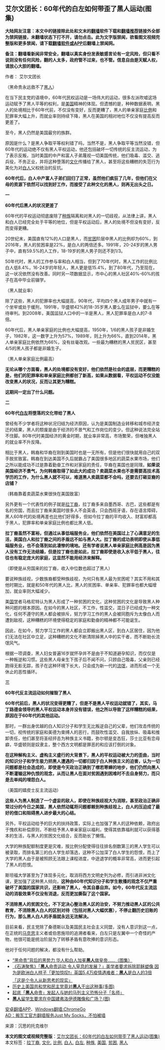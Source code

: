  <h2>艾尔文团长：60年代的白左如何带歪了黑人运动(图集)</h2> <p class="notice"><b>大陆网友注意：本文中的链接除此处和文末的<a href="https://github.com/bannedbook/fanqiang" >翻墙</a>软件下载和<a href="https://github.com/killgcd/justmysocks/blob/master/README.md">翻墙推荐</a>链接外全部为禁网链接，未翻墙状态下打不开，请勿点击。此为文字版禁闻，欲看图文视频完整版和更多禁闻，请下载<a href="https://github.com/bannedbook/fanqiang">翻墙软件或APP</a>后翻墙上禁闻网。</p><p>备注：翻墙看新闻非常安全，翻墙以真实身份发表敏感言论有一定风险，但只看不说则没有任何风险，翻的人太多，政府管不过来，也不管。信息自由是天赋人权，请放心大胆的翻墙。</b></p>  <div class="entry"> <p>作者： 艾尔文团长</p> <p id="conimg">（黑命贵永远救不了<a href="https://www.bannedbook.org/bnews/tag/%e9%bb%91%e4%ba%ba/" class="st_tag internal_tag" rel="tag" title="标签 黑人 下的日志">黑人</a>）</p> <p>在当下民主党的语境中，60年代民权运动是一场伟大的运动，很多左派吹嘘这场运动赋予了黑人平等的权利，是<a href="https://www.bannedbook.org/bnews/tag/%e7%be%8e%e5%9b%bd/" class="st_tag internal_tag" rel="tag" title="标签 美国 下的日志">美国</a>精神的体现。但遗憾的是，种种数据表明，黑人的处境相比于60年代前，不仅没有变好，反而更糟了，黑人的单亲家庭<a href="https://www.bannedbook.org/bnews/tag/%E6%AF%94%E4%BE%8B/" class="st_tag internal_tag" rel="tag" title="标签 比例 下的日志">比例</a>和犯罪率大幅上升，而就业率则持续下降，黑人在美国的相对地位不仅没有提高反而更差了。</p> <p>至今，黑人仍然是美国最穷的族群。</p> <p>原因是什么？是黑人争取平等权利错了吗，当然不是，黑人争取平等当然没错，但60年代的运动绝不仅有黑人平权运动，他还包括破坏一切传统的反主流运动，为了表示反叛，当时美国的中产和富人子弟蔑视一切美国传统，他们吸毒、滥交、逃兵役，不务正业，并将这种堕落的<a href="https://www.bannedbook.org/bnews/tag/%e6%96%87%e5%8c%96/" class="st_tag internal_tag" rel="tag" title="标签 文化 下的日志">文化</a>传播给了黑人，甚至将这些糟糕的失范行为美化为对<a href="https://www.bannedbook.org/bnews/tag/%E7%99%BD%E4%BA%BA/" class="st_tag internal_tag" rel="tag" title="标签 白人 下的日志">白人</a>父权统治的反抗。</p> <p><strong>60年代后，白人中产富人子弟们回归了正常，虽然他们疯狂了几年，但他们在父母的资源下依然可以找到好工作，而接受了此种文化的黑人，则再无出头之日。</strong></p> <p><strong>一</strong></p> <p><strong>60年代后黑人的状况更差了</strong></p> <p>60年代的平权运动彻底废除了<a href="https://www.bannedbook.org/bnews/tag/%E7%A7%8D%E6%97%8F/" class="st_tag internal_tag" rel="tag" title="标签 种族 下的日志">种族</a>隔离和对黑人的一切歧视，从法律上讲，黑人和白人已经完全处于平等的地位，但是平权运动后，黑人的处境不但没有变好，反而变得更糟。</p> <p>20世纪末，美国直有12%的人口是黑人，而<a href="https://www.bannedbook.org/bnews/tag/%E8%B4%AB%E5%9B%B0/" class="st_tag internal_tag" rel="tag" title="标签 贫困 下的日志">贫困</a>阶层中黑人的比例却为60%，到2016年，黑人的贫困率是22%，是白人的两倍还多。1991年，20-24岁的黑人男子中，直有59.5%的人工作，18-19岁的黑人男子则还不到1/3。</p> <p>50年代时，黑人的工作参与率和白人相当，但到了70年代时，黑人工作的比例比白人低8.4%，16-24岁的年轻人，黑人更是低15.4%，到了80年代，乃至现在，这一状况依然没有改善。同时另一项数据显示，市中心的黑人社区40%-60%的孩子在高中毕业前辍学。</p>  <p>（黑人就业率）</p> <p>除了这些，黑人的犯罪率也大幅提高，90年代，平均四个黑人成年男子中就有一个坐牢或处于缓刑，1991年，华盛顿42%的18-35岁黑人要么在监狱中，要么在等待审判。到2008年，美国监狱人口中的一半是黑人，黑人犯罪率是白人的7-8倍。</p> <p>60年代后，黑人单亲家庭的比例也大幅提高，1950年，1/6的黑人孩子是非婚生子，1982年，这一数字上升为57%，1989年，则上升为66%，直到2014年，黑人单亲家庭比例依然为66%，没有丝毫改观。一些最为糟糕的黑人贫民区，甚至4/5的黑人孩子都是非婚生子。</p> <p>（黑人单亲家庭比例最高）</p> <p><strong>无论从哪个方面看，黑人的处境都没有变好，他们依然是社会的底层，而更糟糕的是，他们的犯罪率和单亲家庭比例都创了新高，如果从数据看，平权运动不仅没能改变黑人的状况，反而让其更为糟糕。</strong></p> <p><strong>这期间一定出了什么问题。</strong></p> <p><strong>二</strong></p> <p><strong>60年代<a href="https://www.bannedbook.org/bnews/tag/%E7%99%BD%E5%B7%A6/" class="st_tag internal_tag" rel="tag" title="标签 白左 下的日志">白左</a>将堕落的文化带给了黑人</strong></p> <p>曾经有不少学者将这种状况归结为经济原因，认为是美国制造业转移和城市经济变迁的结果，黑人的颓废是由于经济的不景气和工作岗位的变少。但这种说法完全站不住脚。80年代时美国经济的黄金时期，就业率非常高，市场繁荣，但唯独黑人的就业率不升反降。</p> <p>相比于黑人，韩裔和华裔在刚到美国时也是一无所有，但是他们很快就用自己的双手脱贫致富。韩裔在到达美国不久后就霸占了美国很多地区的蔬菜水果市场，他们之所以能成功不过是靠着勤奋工作和对家庭的责任，华裔在美国也是同理。<strong>如果说美国经济不景气，为何韩裔取得了如此大的成功？卖蔬菜水果也不是需要高技术高学历的工作，为什么黑人就不可以，难道黑人卖蔬菜都不会吗，还要去打砸亚裔的店铺？</strong></p> <p><strong></strong></p>  <p>（韩裔靠着卖蔬菜水果很快在美国致富）</p> <p>另外更有一个代表性的例子就是<a href="https://www.bannedbook.org/bnews/tag/%E6%8B%89%E4%B8%81%E8%A3%94/" class="st_tag internal_tag" rel="tag" title="标签 拉丁裔 下的日志">拉丁裔</a>，拉丁裔多来自墨西哥、古巴，这些都是有名的穷国，而且拉丁裔来美国时很多人不会英语，只会西班牙语，存在语言障碍，黑人60年代的处境再差也比他们好得多，但如今拉丁裔的平均收入、财富却都高于黑人，犯罪率和单亲家庭比例也都比黑人低。</p> <p><strong>拉丁裔虽然不富裕，但通过从事低端服务业，他们依然在美国过上了心满意足的生活，美国白人和拉丁裔之间的矛盾远不如与黑人大。拉丁裔的成功表明即使从事低端服务业，也不会落到如此凄惨的境地。</strong><strong>还有学者说黑人单亲家庭比例高是因为黑人没有工作无法结婚，但是拉丁裔也是如此，拉丁裔即使是收入水平低于黑人，往往也有稳定庞大的家庭，这显然不能用经济来解释。</strong></p> <p><strong></strong></p> <p>（即使是从穷国来的拉丁裔，收入中位数也超过了黑人）</p> <p>要说种族歧视，少数族裔都受种族歧视，为何只有黑人最为贫困呢？其实不用和其他时期比，就是和50年代的黑人比，黑人的贫困率、单亲率、犯罪率也都大幅增加，就业率则大幅减少。</p> <p>美<span class='wp_keywordlink'><a href="https://www.bannedbook.org/forum24/" title="国学传统文化禁书" target="_blank">国学</a></span>者马格尼特认为黑人形成了一种贫困的文化，这种贫困的文化是导致黑人种种问题的根本原因。在如今的黑人社区，不工作，性滥交，混日子已经成为一种文化，任何不遵守的黑人都会被排斥，努力学习工作的黑人会被同胞斥为太像白人而遭到敌视，这种糟糕的环境使得稳定的家庭和勤奋的精神都不可能诞生。</p> <p>因此，在如今，努力学习工作的黑人都会立即搬出黑人区，到白人区居住，因为他们无法在社区中立足，这种糟糕的文化不断清除掉黑人中的实干者，而不断助长流氓风气。</p> <p>根据一项调查，黑人妇女普遍16岁就怀孕并不是由于不知道避孕知识，而仅仅是一种叛逆和习惯。这些黑人母亲生下孩子后不闻不问，只顾自己吸毒，父亲则已经跑得无影无踪，孩子在这种环境下长大，只会成为新一代的<span class='wp_keywordlink'><a href="https://www.bannedbook.org/forum11/topic282.html" title="禁片：评中国共产党的流氓本性" target="_blank">流氓</a></span>，进而形成一个无休止的恶性循环。</p> <p><strong>三</strong></p> <p><strong>60年代反主流运动如何摧毁了黑人</strong></p>  <p><strong>60年代前后，黑人的状况变得更糟了，但是不是黑人平权运动就错了，其实，马丁路德金领导的黑人平权运动本身并没有错误，他之所以导致了这样糟糕的结果，原因在于60年代的其他运动。</strong></p> <p>那时，一群出身优越的白人知识分子和学生无比叛逆自己的父辈，他们攻击传统的一切，视传统的家庭和美德为束缚人的恶行，而鼓吹性滥交、自我放纵、吸毒和推卸责任，他们甚至将圣经抨击为种族主义书籍，弥尔顿是变态狂，莎士比亚有恋母癖，华盛顿则是奴隶主，整个西方文明都是罪恶的和应该打倒的对象。</p> <p><strong>在这种解构主义、虚构主义盛行的大背景下，黑人的平权运动被大力的歪曲，当时的知识分子和学生极力把黑人遭遇的一切都归因于白人种族主义的迫害，认为一切问题都是社会造成的，即使是今天政治正确到了噤若寒蝉的地步，他们仍然向黑人不断灌输这种仇恨的观念，从而让黑人在面对贫困遇到困难时不去自身努力，而只是去单纯的埋怨白人。</strong></p> <p>（美国的嬉皮士反主流运动）</p> <p><strong>这些人为黑人制造了一个虚妄的敌人，即使在种族歧视大为消除，甚至政治正确非常过分的今日之美国，黑人依然动辄将问题都赖到种族歧视上，白人的压迫成了最好的借口和阻碍黑人进步最大的心结。</strong></p> <p>另外，平权运动给予的巨大的扶持政策，实际上也加强了黑人的这种依赖，政府出于愧疚和补偿原则，不断给予黑人单亲家庭以福利，使得其依靠福利就可以获得基本的生活，与黑人的贫困文化结合，反而助长了懒惰。</p> <p>大学的种族配额制度更是灾难，按比例分配使得往往排名倒数第三的黑人学生可以被录取，而排名第三的白人学生却落选，这种不公加深了白人学生的怨恨，而上了大学的黑人由于是被照顾无法跟上课程进度，中途退学的概率非常高，进而更引起了黑人的怨恨。</p> <p>斯坦福大学甚至为了体现多元化，取消将西方文明史列为必修，而引进非洲文化课，更加强了这种黑人倾向，<strong>这种由60年代知识分子和学生散播的观念不仅严重破坏了美国的国家共识，还影响了黑人，令其自暴自弃。如今，60年代反主流运动的消极效果不仅没有消退，反而更加撕裂了这个国家。</strong></p> <p><strong>不消除黑人的贫困文化，不下定决心整治黑人区的治安，不努力推动黑人区的公共教育，</strong><strong>不消除黑人白人的区别对待（包括对黑人大幅优惠），不停止翻历史旧账的行为，那么黑人白人的矛盾就永远无法解决。</strong></p> <p>目前来看，民主党除了桑德斯以及美国民主社会主义同盟，没有人意识到这一点，在正统的<span class='wp_keywordlink'><a href="https://www.bannedbook.org/forum2/topic105.html" title="《马克思的成魔之路》" target="_blank">马克思</a></span>主义者或伯恩施坦的追溯者看来，白左只是左翼中一个奇怪的产物，他很可能是统治阶层为了转移矛盾有意吹捧的意识形态。</p> <p>他对于任何问题的解决，都没有什么帮助。</p>  <ul class='op-related-articles' title='相关阅读'> <li><a href='https://www.bannedbook.org/bnews/comments/20200628/1351840.html' target='_blank'>“黑命贵”背后的黑势力 华人和白人加冕<b>黑人</b>做皇帝……（图集）</a></li> <li><a href='https://www.bannedbook.org/bnews/bannedvideo/20200628/1351719.html' target='_blank'>《石涛聚焦》「<b>黑人</b>命贵运动 令人窒息的发展？」美学者要求拆除耶稣塑像 因为是欧洲白人样子「更加惊叹❗️」英国5.4万疫情遇难者：<b>黑人</b>是白人的3倍「这是个令人从新思考的现实」 </a></li> <li><a href='https://www.bannedbook.org/bnews/lifebaike/20200627/1351109.html' target='_blank'>历史上美国共和党和民主党竟对<b>黑人</b>干出这种事(多图)</a></li> <li><a href='https://www.bannedbook.org/bnews/comments/20200626/1350605.html' target='_blank'>起底「<b>黑人</b>命贵」发起人与她的马列主义恐怖分子「名师」</a></li> <li><a href='https://www.bannedbook.org/bnews/cnnews/20200625/1350182.html' target='_blank'><b>黑人</b>留学生要求在中国建弗洛伊德雕像和广场？(图)</a></li> </ul> <div class="texttj"> <a href="https://github.com/bannedbook/fanqiang/wiki/%E7%A6%81%E9%97%BB%E7%BD%91%E5%AE%89%E5%8D%93%E7%BF%BB%E5%A2%99%E6%96%B0%E9%97%BBAPP" target="_blank">安卓翻墙APP</a>、<a href="https://github.com/bannedbook/fanqiang/wiki/Chrome%E4%B8%80%E9%94%AE%E7%BF%BB%E5%A2%99%E5%8C%85" target="_blank">Windows翻墙:ChromeGo</a><br/> <a href="https://github.com/killgcd/justmysocks/blob/master/README.md" target="_blank">AD：搬瓦工官方翻墙服务Just My Socks，不怕被墙</a> </div><p> 来源：沉思的托克维尔 </p><a name='sharetosocial'></a>         <div><b>本文的图文或视频完整版</b>：<a href='https://www.bannedbook.org/bnews/comments/20200628/1351839.html'>艾尔文团长：60年代的白左如何带歪了黑人运动(图集)</a></div>  </div><!--END ENTRY--> <div class="postfooter"> <div>本文标签：<a href="https://www.bannedbook.org/bnews/tag/%E6%8B%89%E4%B8%81%E8%A3%94/" rel="tag">拉丁裔</a>, <a href="https://www.bannedbook.org/bnews/tag/%e6%96%87%e5%8c%96/" rel="tag">文化</a>, <a href="https://www.bannedbook.org/bnews/tag/%E6%AF%94%E4%BE%8B/" rel="tag">比例</a>, <a href="https://www.bannedbook.org/bnews/tag/%E7%99%BD%E4%BA%BA/" rel="tag">白人</a>, <a href="https://www.bannedbook.org/bnews/tag/%E7%99%BD%E5%B7%A6/" rel="tag">白左</a>, <a href="https://www.bannedbook.org/bnews/tag/%E7%A7%8D%E6%97%8F/" rel="tag">种族</a>, <a href="https://www.bannedbook.org/bnews/tag/%e7%be%8e%e5%9b%bd/" rel="tag">美国</a>, <a href="https://www.bannedbook.org/bnews/tag/%E8%B4%AB%E5%9B%B0/" rel="tag">贫困</a>, <a href="https://www.bannedbook.org/bnews/tag/%e9%bb%91%e4%ba%ba/" rel="tag">黑人</a></div>  </div><!--END POSTFOOTER--> 